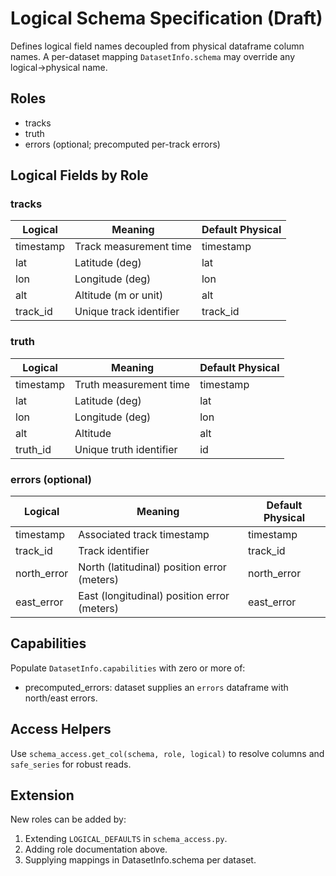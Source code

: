 # Logical Schema Specification (Draft)

Defines logical field names decoupled from physical dataframe column names.
A per-dataset mapping `DatasetInfo.schema` may override any logical->physical name.

## Roles
- tracks
- truth
- errors (optional; precomputed per-track errors)

## Logical Fields by Role

### tracks
| Logical | Meaning | Default Physical |
|---------|---------|------------------|
| timestamp | Track measurement time | timestamp |
| lat | Latitude (deg) | lat |
| lon | Longitude (deg) | lon |
| alt | Altitude (m or unit) | alt |
| track_id | Unique track identifier | track_id |

### truth
| Logical | Meaning | Default Physical |
|---------|---------|------------------|
| timestamp | Truth measurement time | timestamp |
| lat | Latitude (deg) | lat |
| lon | Longitude (deg) | lon |
| alt | Altitude | alt |
| truth_id | Unique truth identifier | id |

### errors (optional)
| Logical | Meaning | Default Physical |
|---------|---------|------------------|
| timestamp | Associated track timestamp | timestamp |
| track_id | Track identifier | track_id |
| north_error | North (latitudinal) position error (meters) | north_error |
| east_error | East (longitudinal) position error (meters) | east_error |

## Capabilities
Populate `DatasetInfo.capabilities` with zero or more of:
- precomputed_errors: dataset supplies an `errors` dataframe with north/east errors.

## Access Helpers
Use `schema_access.get_col(schema, role, logical)` to resolve columns and `safe_series` for robust reads.

## Extension
New roles can be added by: 
1. Extending `LOGICAL_DEFAULTS` in `schema_access.py`.
2. Adding role documentation above.
3. Supplying mappings in DatasetInfo.schema per dataset.
